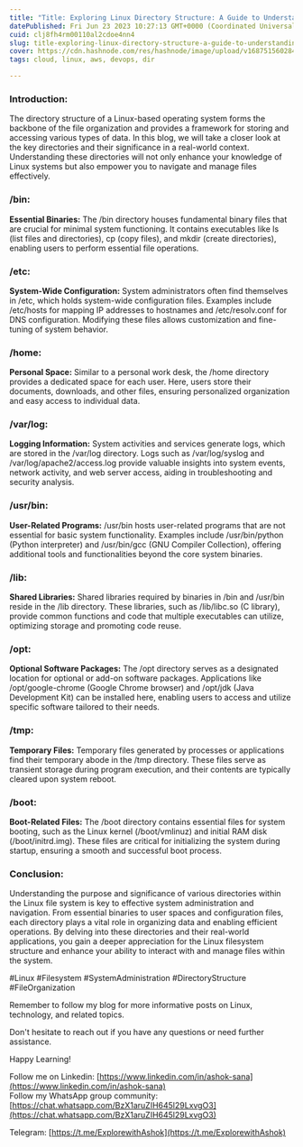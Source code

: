 ```yaml
---
title: "Title: Exploring Linux Directory Structure: A Guide to Understanding the Filesystem"
datePublished: Fri Jun 23 2023 10:27:13 GMT+0000 (Coordinated Universal Time)
cuid: clj8fh4rm00110al2cdoe4nn4
slug: title-exploring-linux-directory-structure-a-guide-to-understanding-the-filesystem
cover: https://cdn.hashnode.com/res/hashnode/image/upload/v1687515602841/11865713-00da-4f0f-bc6f-f0b12625df1f.png
tags: cloud, linux, aws, devops, dir

---
```


### **Introduction:**

The directory structure of a Linux-based operating system forms the backbone of the file organization and provides a framework for storing and accessing various types of data. In this blog, we will take a closer look at the key directories and their significance in a real-world context. Understanding these directories will not only enhance your knowledge of Linux systems but also empower you to navigate and manage files effectively.

### /bin:

**Essential Binaries:** The /bin directory houses fundamental binary files that are crucial for minimal system functioning. It contains executables like ls (list files and directories), cp (copy files), and mkdir (create directories), enabling users to perform essential file operations.

### /etc:

**System-Wide Configuration:** System administrators often find themselves in /etc, which holds system-wide configuration files. Examples include /etc/hosts for mapping IP addresses to hostnames and /etc/resolv.conf for DNS configuration. Modifying these files allows customization and fine-tuning of system behavior.

### /home:

**Personal Space:** Similar to a personal work desk, the /home directory provides a dedicated space for each user. Here, users store their documents, downloads, and other files, ensuring personalized organization and easy access to individual data.

### /var/log:

**Logging Information:** System activities and services generate logs, which are stored in the /var/log directory. Logs such as /var/log/syslog and /var/log/apache2/access.log provide valuable insights into system events, network activity, and web server access, aiding in troubleshooting and security analysis.

### /usr/bin:

**User-Related Programs:** /usr/bin hosts user-related programs that are not essential for basic system functionality. Examples include /usr/bin/python (Python interpreter) and /usr/bin/gcc (GNU Compiler Collection), offering additional tools and functionalities beyond the core system binaries.

### /lib:

**Shared Libraries:** Shared libraries required by binaries in /bin and /usr/bin reside in the /lib directory. These libraries, such as /lib/libc.so (C library), provide common functions and code that multiple executables can utilize, optimizing storage and promoting code reuse.

### /opt:

**Optional Software Packages:** The /opt directory serves as a designated location for optional or add-on software packages. Applications like /opt/google-chrome (Google Chrome browser) and /opt/jdk (Java Development Kit) can be installed here, enabling users to access and utilize specific software tailored to their needs.

### /tmp:

**Temporary Files:** Temporary files generated by processes or applications find their temporary abode in the /tmp directory. These files serve as transient storage during program execution, and their contents are typically cleared upon system reboot.

### /boot:

**Boot-Related Files:** The /boot directory contains essential files for system booting, such as the Linux kernel (/boot/vmlinuz) and initial RAM disk (/boot/initrd.img). These files are critical for initializing the system during startup, ensuring a smooth and successful boot process.

### Conclusion:

Understanding the purpose and significance of various directories within the Linux file system is key to effective system administration and navigation. From essential binaries to user spaces and configuration files, each directory plays a vital role in organizing data and enabling efficient operations. By delving into these directories and their real-world applications, you gain a deeper appreciation for the Linux filesystem structure and enhance your ability to interact with and manage files within the system.

#Linux #Filesystem #SystemAdministration #DirectoryStructure #FileOrganization

Remember to follow my blog for more informative posts on Linux, technology, and related topics.

Don't hesitate to reach out if you have any questions or need further assistance.

Happy Learning!

Follow me on Linkedin: [https://www.linkedin.com/in/ashok-sana](https://www.linkedin.com/in/ashok-sana)  
Follow my WhatsApp group community: [https://chat.whatsapp.com/BzX1aruZIH645l29LxvgO3](https://chat.whatsapp.com/BzX1aruZIH645l29LxvgO3)

Telegram: [https://t.me/ExplorewithAshok](https://t.me/ExplorewithAshok)